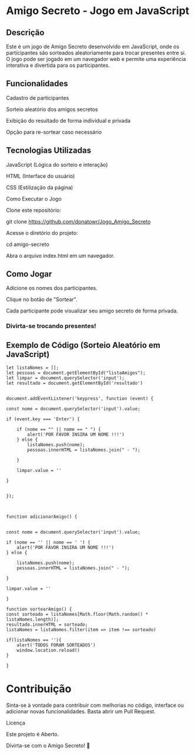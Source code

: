 # Amigo Secreto - Jogo em JavaScript

## Descrição

Este é um jogo de Amigo Secreto desenvolvido em JavaScript, onde os participantes são sorteados aleatoriamente para trocar presentes entre si. O jogo pode ser jogado em um navegador web e permite uma experiência interativa e divertida para os participantes.

## Funcionalidades

Cadastro de participantes

Sorteio aleatório dos amigos secretos

Exibição do resultado de forma individual e privada

Opção para re-sortear caso necessário

## Tecnologias Utilizadas

JavaScript (Lógica do sorteio e interação)

HTML (Interface do usuário)

CSS (Estilização da página)

Como Executar o Jogo

Clone este repositório:

git clone https://github.com/donatowr/Jogo_Amigo_Secreto

Acesse o diretório do projeto:

cd amigo-secreto

Abra o arquivo index.html em um navegador.

## Como Jogar

Adicione os nomes dos participantes.

Clique no botão de "Sortear".

Cada participante pode visualizar seu amigo secreto de forma privada.


### Divirta-se trocando presentes!



## Exemplo de Código (Sorteio Aleatório em JavaScript)

    let listaNomes = [];
    let pessoas = document.getElementById("listaAmigos");
    let limpar = document.querySelector('input');
    let resultado = document.getElementById('resultado')

    
    document.addEventListener('keypress', function (event) {

    const nome = document.querySelector('input').value;

    if (event.key === 'Enter') {

        if (nome == "" || nome == " ") {
            alert('POR FAVOR INSIRA UM NOME !!!')
        } else {
            listaNomes.push(nome);
            pessoas.innerHTML = listaNomes.join(" - ");

        }

        limpar.value = ''

    }


    });



    function adicionarAmigo() {


    const nome = document.querySelector('input').value;

    if (nome == '' || nome == ' ') {
        alert('POR FAVOR INSIRA UM NOME !!!')
    } else {

        listaNomes.push(nome);
        pessoas.innerHTML = listaNomes.join(" - ");

    }

    limpar.value = ''

    }

    function sortearAmigo() {
    const sorteado = listaNomes[Math.floor(Math.random() * listaNomes.length)];
    resultado.innerHTML = sorteado;
    listaNomes = listaNomes.filter(item => item !== sorteado)

    if(listaNomes == ''){
        alert('TODOS FORAM SORTEADOS')
        window.location.reload()
    }
    
    }
   

# Contribuição

Sinta-se à vontade para contribuir com melhorias no código, interface ou adicionar novas funcionalidades. Basta abrir um Pull Request.

Licença

Este projeto é Aberto.

Divirta-se com o Amigo Secreto! 🎁
